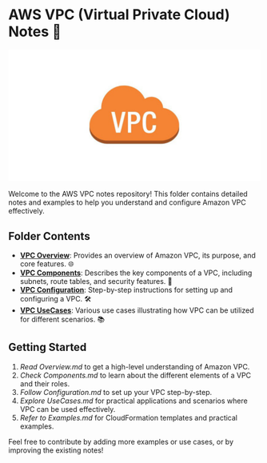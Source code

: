 # AWS VPC (Virtual Private Cloud) Notes 📘

![VPC Overview](VPC.png)

Welcome to the AWS VPC notes repository! This folder contains detailed notes and examples to help you understand and configure Amazon VPC effectively. 

## Folder Contents

- **[VPC Overview](./Overview.md)**: Provides an overview of Amazon VPC, its purpose, and core features. 🌐
- **[VPC Components](./Components.md)**: Describes the key components of a VPC, including subnets, route tables, and security features. 🧩
- **[VPC Configuration](./Configuration.md)**: Step-by-step instructions for setting up and configuring a VPC. 🛠️
- **[VPC UseCases](./UseCases.md)**: Various use cases illustrating how VPC can be utilized for different scenarios. 📚

## Getting Started

1. *Read Overview.md* to get a high-level understanding of Amazon VPC.
2. *Check Components.md* to learn about the different elements of a VPC and their roles.
3. *Follow Configuration.md* to set up your VPC step-by-step.
4. *Explore UseCases.md* for practical applications and scenarios where VPC can be used effectively.
5. *Refer to Examples.md* for CloudFormation templates and practical examples.

Feel free to contribute by adding more examples or use cases, or by improving the existing notes!